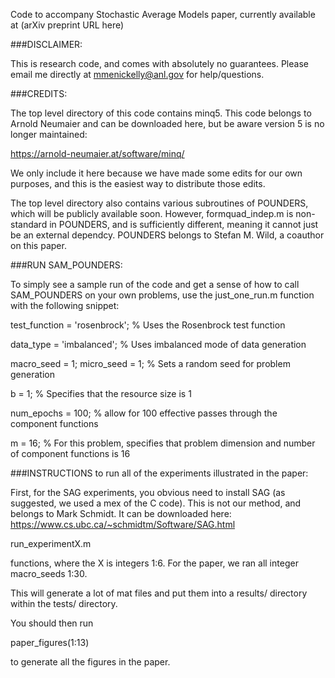 Code to accompany Stochastic Average Models paper, currently available at (arXiv preprint URL here)

###DISCLAIMER: 

This is research code, and comes with absolutely no guarantees. Please email me directly at mmenickelly@anl.gov for help/questions. 

###CREDITS: 

The top level directory of this code contains minq5. This code belongs to Arnold Neumaier and can be downloaded here, but be aware version 5 is no longer maintained:

https://arnold-neumaier.at/software/minq/ 

We only include it here because we have made some edits for our own purposes, and this is the easiest way to distribute those edits. 

The top level directory also contains various subroutines of POUNDERS, which will be publicly available soon. However, formquad_indep.m is non-standard in POUNDERS, and is sufficiently different, meaning it cannot just be an external dependcy. POUNDERS belongs to Stefan M. Wild, a coauthor on this paper. 

###RUN SAM_POUNDERS: 

To simply see a sample run of the code and get a sense of how to call SAM_POUNDERS on your own problems, use the just_one_run.m function with the following snippet:

test_function = 'rosenbrock'; % Uses the Rosenbrock test function

data_type = 'imbalanced'; % Uses imbalanced mode of data generation

macro_seed = 1; micro_seed = 1; % Sets a random seed for problem generation

b = 1; % Specifies that the resource size is 1

num_epochs = 100; % allow for 100 effective passes through the component functions

m = 16; % For this problem, specifies that problem dimension and number of component functions is 16

###INSTRUCTIONS to run all of the experiments illustrated in the paper:

First, for the SAG experiments, you obvious need to install SAG (as suggested, we used a mex of the C code).
This is not our method, and belongs to Mark Schmidt. It can be downloaded here:
https://www.cs.ubc.ca/~schmidtm/Software/SAG.html

run_experimentX.m 

functions, where the X is integers 1:6.
For the paper, we ran all integer macro_seeds 1:30. 

This will generate a lot of mat files and put them into a results/ directory within the tests/ directory. 

You should then run

paper_figures(1:13)

to generate all the figures in the paper. 



 
